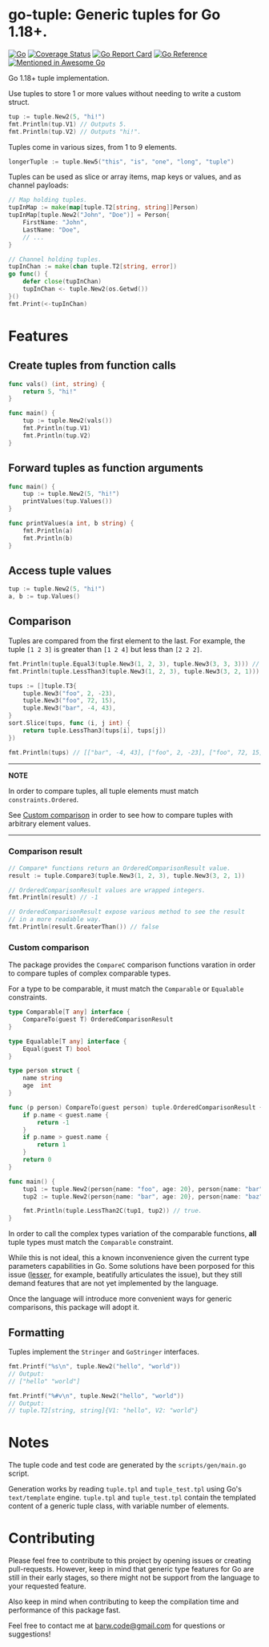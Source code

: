# go-tuple: Generic tuples for Go 1.18+.

[![Go](https://github.com/barweiss/go-tuple/actions/workflows/go.yml/badge.svg)](https://github.com/barweiss/go-tuple/actions/workflows/go.yml)
[![Coverage Status](https://coveralls.io/repos/github/barweiss/go-tuple/badge.svg)](https://coveralls.io/github/barweiss/go-tuple)
[![Go Report Card](https://goreportcard.com/badge/github.com/barweiss/go-tuple)](https://goreportcard.com/report/github.com/barweiss/go-tuple)
[![Go Reference](https://pkg.go.dev/badge/github.com/barweiss/go-tuple.svg)](https://pkg.go.dev/github.com/barweiss/go-tuple)
[![Mentioned in Awesome Go](https://awesome.re/mentioned-badge.svg)](https://github.com/avelino/awesome-go)  

Go 1.18+ tuple implementation.

Use tuples to store 1 or more values without needing to write a custom struct.

```go
tup := tuple.New2(5, "hi!")
fmt.Println(tup.V1) // Outputs 5.
fmt.Println(tup.V2) // Outputs "hi!".
```

Tuples come in various sizes, from 1 to 9 elements.

```go
longerTuple := tuple.New5("this", "is", "one", "long", "tuple")
```

Tuples can be used as slice or array items, map keys or values, and as channel payloads:

```go
// Map holding tuples.
tupInMap := make(map[tuple.T2[string, string]]Person)
tupInMap[tuple.New2("John", "Doe")] = Person{
	FirstName: "John",
	LastName: "Doe",
	// ...
}

// Channel holding tuples.
tupInChan := make(chan tuple.T2[string, error])
go func() {
	defer close(tupInChan)
	tupInChan <- tuple.New2(os.Getwd())
}()
fmt.Print(<-tupInChan)
```

# Features

## Create tuples from function calls

```go
func vals() (int, string) {
    return 5, "hi!"
}

func main() {
    tup := tuple.New2(vals())
    fmt.Println(tup.V1)
    fmt.Println(tup.V2)
}
```

## Forward tuples as function arguments

```go
func main() {
    tup := tuple.New2(5, "hi!")
    printValues(tup.Values())
}

func printValues(a int, b string) {
    fmt.Println(a)
    fmt.Println(b)
}
```

## Access tuple values

```go
tup := tuple.New2(5, "hi!")
a, b := tup.Values()
```

## Comparison

Tuples are compared from the first element to the last.
For example, the tuple `[1 2 3]` is greater than `[1 2 4]` but less than `[2 2 2]`.

```go
fmt.Println(tuple.Equal3(tuple.New3(1, 2, 3), tuple.New3(3, 3, 3))) // false.
fmt.Println(tuple.LessThan3(tuple.New3(1, 2, 3), tuple.New3(3, 2, 1))) // true.

tups := []tuple.T3{
    tuple.New3("foo", 2, -23),
    tuple.New3("foo", 72, 15),
    tuple.New3("bar", -4, 43),
}
sort.Slice(tups, func (i, j int) {
    return tuple.LessThan3(tups[i], tups[j])
})

fmt.Println(tups) // [["bar", -4, 43], ["foo", 2, -23], ["foo", 72, 15]].
```

---
**NOTE**

In order to compare tuples, all tuple elements must match `constraints.Ordered`.

See [Custom comparison](#custom-comparison) in order to see how to compare tuples
with arbitrary element values.

---

### Comparison result

```go
// Compare* functions return an OrderedComparisonResult value.
result := tuple.Compare3(tuple.New3(1, 2, 3), tuple.New3(3, 2, 1))

// OrderedComparisonResult values are wrapped integers.
fmt.Println(result) // -1

// OrderedComparisonResult expose various method to see the result
// in a more readable way.
fmt.Println(result.GreaterThan()) // false
```

### Custom comparison

The package provides the `CompareC` comparison functions varation in order to compare tuples of complex
comparable types.

For a type to be comparable, it must match the `Comparable` or `Equalable` constraints.

```go
type Comparable[T any] interface {
	CompareTo(guest T) OrderedComparisonResult
}

type Equalable[T any] interface {
	Equal(guest T) bool
}
```

```go
type person struct {
	name string
	age  int
}

func (p person) CompareTo(guest person) tuple.OrderedComparisonResult {
	if p.name < guest.name {
		return -1
	}
	if p.name > guest.name {
		return 1
	}
	return 0
}

func main() {
	tup1 := tuple.New2(person{name: "foo", age: 20}, person{name: "bar", age: 24})
	tup2 := tuple.New2(person{name: "bar", age: 20}, person{name: "baz", age: 24})

	fmt.Println(tuple.LessThan2C(tup1, tup2)) // true.
}
```

In order to call the complex types variation of the comparable functions, __all__ tuple types must match the `Comparable` constraint.

While this is not ideal, this a known inconvenience given the current type parameters capabilities in Go.
Some solutions have been porposed for this issue ([lesser](https://github.com/lelysses/lesser), for example, beatifully articulates the issue),
but they still demand features that are not yet implemented by the language.

Once the language will introduce more convenient ways for generic comparisons, this package will adopt it.

## Formatting

Tuples implement the `Stringer` and `GoStringer` interfaces.

```go
fmt.Printf("%s\n", tuple.New2("hello", "world"))
// Output:
// ["hello" "world"]

fmt.Printf("%#v\n", tuple.New2("hello", "world"))
// Output:
// tuple.T2[string, string]{V1: "hello", V2: "world"}
```

# Notes

The tuple code and test code are generated by the `scripts/gen/main.go` script.

Generation works by reading `tuple.tpl` and `tuple_test.tpl` using Go's `text/template` engine.
`tuple.tpl` and `tuple_test.tpl` contain the templated content of a generic tuple class, with variable number of elements.

# Contributing

Please feel free to contribute to this project by opening issues or creating pull-requests.
However, keep in mind that generic type features for Go are still in their early stages, so there might
not be support from the language to your requested feature.

Also keep in mind when contributing to keep the compilation time and performance of this package fast.

Feel free to contact me at [barw.code@gmail.com](mailto:barw.code@gmail.com) for questions or suggestions!
